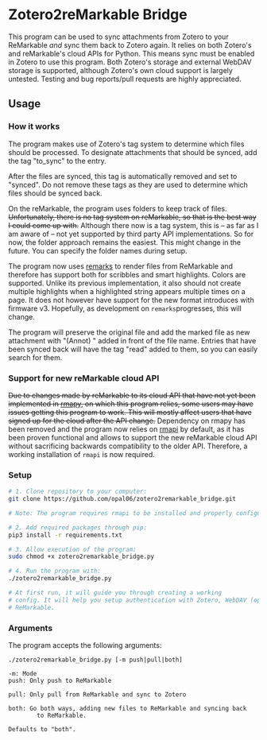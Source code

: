 # Zotero2reMarkable Bridge

This program can be used to sync attachments from Zotero to your ReMarkable
*and* sync them back to Zotero again.
It relies on both Zotero's and reMarkable's cloud APIs for Python. This means
sync must be enabled in Zotero to use this program. Both Zotero's storage and external WebDAV storage is supported, 
although Zotero's own cloud support is largely untested. Testing and bug reports/pull requests are highly appreciated.

## Usage 

### How it works

The program makes use of Zotero's tag system to determine which files should be processed.
To designate attachments that should be synced, add the tag "to_sync" to the entry.

After the files are synced, this tag is automatically removed and set to "synced".
Do not remove these tags as they are used to determine which files should be synced back.

On the reMarkable, the program uses folders to keep track of files. ~~Unfortunately, there
is no tag system on reMarkable, so that is the best way I could come up with.~~ Although there now is a tag system, this is – as far as I am aware of – not yet supported by third party API implementations. So for now, the folder approach remains the easiest. This might change in the future. You can specify the folder names
during setup.

The program now uses [remarks](https://github.com/lucasrla/remarks.git) to render files from ReMarkable and therefore has support both for scribbles and smart highlights. Colors are supported. Unlike its previous implementation, it also should not create multiple highlights when a highlighted string appears multiple times on a page. It does not however have support for the new format introduces with firmware v3. Hopefully, as development on `remarks`progresses, this will change.

The program will preserve the original file and add the marked file as new attachment with "(Annot) " added in front of the file name.
Entries that have been synced back will have the tag "read" added to them, so you can easily search for them.

### Support for new reMarkable cloud API
~~Due to changes made by reMarkable to its cloud API that have not yet been implemented in [rmapy](https://github.com/subutux/rmapy/), on which this program relies, some users may have issues getting this program to work. This will mostly affect users that have signed up for the cloud after the API change.~~
Dependency on rmapy has been removed and the program now relies on [rmapi](https://github.com/juruen/rmapi) by default, as it has been proven functional and allows to support the new reMarkable cloud API without sacrificing backwards compatibility to the older API. Therefore, a working installation of `rmapi` is now required. 

### Setup

```bash
# 1. Clone repository to your computer:
git clone https://github.com/opal06/zotero2remarkable_bridge.git

# Note: The program requires rmapi to be installed and properly configured. Please refer to rmapi's [Readme](https://github.com/juruen/rmapi/blob/master/README.md) for instructions.

# 2. Add required packages through pip:
pip3 install -r requirements.txt

# 3. Allow execution of the program:
sudo chmod +x zotero2remarkable_bridge.py

# 4. Run the program with:
./zotero2remarkable_bridge.py

# At first run, it will guide you through creating a working
# config. It will help you setup authentication with Zotero, WebDAV (optional), and
# ReMarkable.
```

### Arguments

The program accepts the following arguments:

```
./zotero2remarkable_bridge.py [-m push|pull|both]

-m: Mode
push: Only push to ReMarkable

pull: Only pull from ReMarkable and sync to Zotero

both: Go both ways, adding new files to ReMarkable and syncing back
        to ReMarkable.
        
Defaults to "both".
```

